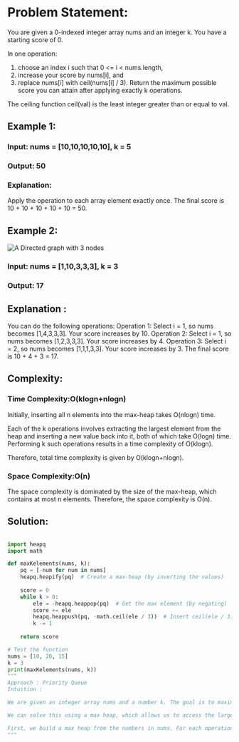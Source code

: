 # Problem Statement:
You are given a 0-indexed integer array nums and an integer k. You have a starting score of 0.

In one operation:

1. choose an index i such that 0 <= i < nums.length,
2. increase your score by nums[i], and
3. replace nums[i] with ceil(nums[i] / 3).
Return the maximum possible score you can attain after applying exactly k operations.

The ceiling function ceil(val) is the least integer greater than or equal to val.

## Example 1:

### Input: nums = [10,10,10,10,10], k = 5

### Output: 50

### Explanation:
Apply the operation to each array element exactly once. The final score is 10 + 10 + 10 + 10 + 10 = 50.

## Example 2:

![A Directed graph with 3 nodes](https://assets.leetcode.com/uploads/2024/07/18/graph-3.png)

### Input: nums = [1,10,3,3,3], k = 3

### Output: 17

## Explanation :
You can do the following operations:
Operation 1: Select i = 1, so nums becomes [1,4,3,3,3]. Your score increases by 10.
Operation 2: Select i = 1, so nums becomes [1,2,3,3,3]. Your score increases by 4.
Operation 3: Select i = 2, so nums becomes [1,1,1,3,3]. Your score increases by 3.
The final score is 10 + 4 + 3 = 17.

## Complexity:
### Time Complexity:O(klogn+nlogn)
Initially, inserting all n elements into the max-heap takes O(nlogn) time.

Each of the k operations involves extracting the largest element from the heap and inserting a new value back into it, both of which take O(logn) time. Performing k such operations results in a time complexity of O(klogn).

Therefore, total time complexity is given by O(klogn+nlogn).

### Space Complexity:O(n)
The space complexity is dominated by the size of the max-heap, which contains at most n elements. Therefore, the space complexity is O(n).

## Solution:

```py

import heapq
import math

def maxKelements(nums, k):
    pq = [-num for num in nums]
    heapq.heapify(pq)  # Create a max-heap (by inverting the values)
    
    score = 0
    while k > 0:
        ele = -heapq.heappop(pq)  # Get the max element (by negating)
        score += ele
        heapq.heappush(pq, -math.ceil(ele / 3))  # Insert ceil(ele / 3)
        k -= 1
    
    return score

# Test the function
nums = [10, 20, 15]
k = 3
print(maxKelements(nums, k))
"""
Approach : Priority Queue
Intuition :

We are given an integer array nums and a number k. The goal is to maximize a starting score of 0 by performing an operation exactly k times. In each operation, we choose an index i, add nums[i] to the score, and replace nums[i] with nums[i] / 3.

We can solve this using a max heap, which allows us to access the largest element in the array efficiently. We need to select the largest number, add it to the score, and then replace it with one-third of its value, doing this k times.

First, we build a max heap from the numbers in nums. For each operation, we extract the largest number, add it to the score, and replace it with its one-third value. We then push this new value back into the heap. Repeating this process k times ensures that the score is maximized.
"""





